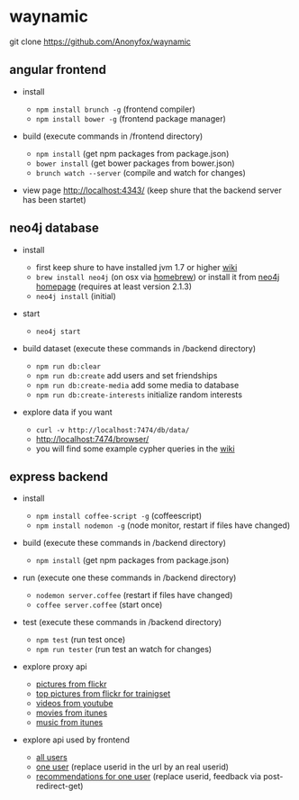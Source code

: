 waynamic
========

git clone https://github.com/Anonyfox/waynamic

## angular frontend

* install
    * `npm install brunch -g` (frontend compiler)
    * `npm install bower -g` (frontend package manager)

* build (execute commands in /frontend directory)
    * `npm install` (get npm packages from package.json)
    * `bower install` (get bower packages from bower.json)
    * `brunch watch --server` (compile and watch for changes)

* view page
  [http://localhost:4343/](http://localhost:4343/) (keep shure that the backend server has been startet)

## neo4j database

* install
    * first keep shure to have installed jvm 1.7 or higher [wiki](https://github.com/Anonyfox/waynamic/wiki/installation-instructions)
    * `brew install neo4j` (on osx via [homebrew](http://brew.sh))
      or install it from [neo4j homepage](http://www.neo4j.org/download)
      (requires at least version 2.1.3)
    * `neo4j install` (initial)

* start
    * `neo4j start`

* build dataset (execute these commands in /backend directory)
    * `npm run db:clear`
    * `npm run db:create` add users and set friendships
    * `npm run db:create-media` add some media to database
    * `npm run db:create-interests` initialize random interests

* explore data if you want
    * `curl -v http://localhost:7474/db/data/`
    * [http://localhost:7474/browser/](http://localhost:7474/browser/)
    * you will find some example cypher queries in the [wiki](https://github.com/Anonyfox/waynamic/wiki/cypher-queries)

## express backend

* install
    * `npm install coffee-script -g` (coffeescript)
    * `npm install nodemon -g` (node monitor, restart if files have changed)

* build (execute these commands in /backend directory)
    * `npm install` (get npm packages from package.json)

* run (execute one these commands in /backend directory)
    * `nodemon server.coffee` (restart if files have changed)
    * `coffee server.coffee` (start once)

* test (execute these commands in /backend directory)
    * `npm test` (run test once)
    * `npm run tester` (run test an watch for changes)

* explore proxy api
    * [pictures from flickr](http://localhost:4343/pictures?keywords=forest,beach)
    * [top pictures from flickr for trainigset](http://localhost:4343/pictures/hot)
    * [videos from youtube](http://localhost:4343/videos?searchstring=coffeescript)
    * [movies from itunes](http://localhost:4343/movies?searchstring=matrix)
    * [music from itunes](http://localhost:4343/music?searchstring=matrix)

* explore api used by frontend
    * [all users](http://localhost:4343/users)
    * [one user](http://localhost:4343/users/userid) (replace userid in the url by an real userid)
    * [recommendations for one user](http://localhost:4343/users/userid/pictures) (replace userid, feedback via post-redirect-get)
